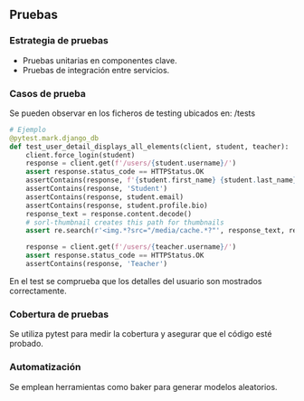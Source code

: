 ## Pruebas

### Estrategia de pruebas

- Pruebas unitarias en componentes clave.
- Pruebas de integración entre servicios.

### Casos de prueba

Se pueden observar en los ficheros de testing ubicados en: /tests

```python
# Ejemplo
@pytest.mark.django_db
def test_user_detail_displays_all_elements(client, student, teacher):
    client.force_login(student)
    response = client.get(f'/users/{student.username}/')
    assert response.status_code == HTTPStatus.OK
    assertContains(response, f'{student.first_name} {student.last_name}')
    assertContains(response, 'Student')
    assertContains(response, student.email)
    assertContains(response, student.profile.bio)
    response_text = response.content.decode()
    # sorl-thumbnail creates this path for thumbnails
    assert re.search(r'<img.*?src="/media/cache.*?"', response_text, re.S | re.M)

    response = client.get(f'/users/{teacher.username}/')
    assert response.status_code == HTTPStatus.OK
    assertContains(response, 'Teacher')
```

En el test se comprueba que los detalles del usuario son mostrados correctamente.

### Cobertura de pruebas

Se utiliza pytest para medir la cobertura y asegurar que el código esté probado.

### Automatización

Se emplean herramientas como baker para generar modelos aleatorios.
